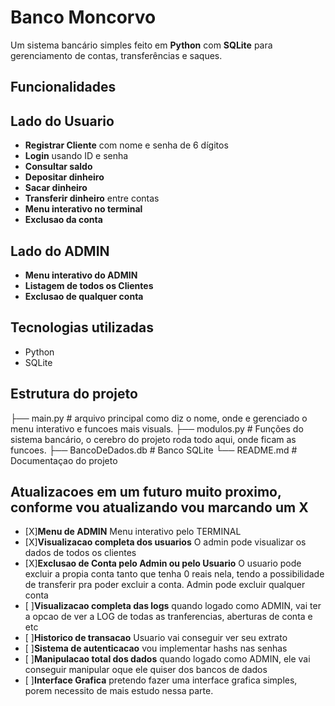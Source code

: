 # Banco Moncorvo 

Um sistema bancário simples feito em **Python** com **SQLite** para gerenciamento de contas, transferências e saques.

## Funcionalidades
## Lado do Usuario
- **Registrar Cliente** com nome e senha de 6 dígitos
- **Login** usando ID e senha
- **Consultar saldo**
- **Depositar dinheiro**
- **Sacar dinheiro**
- **Transferir dinheiro** entre contas
- **Menu interativo no terminal**
- **Exclusao da conta**

## Lado do ADMIN
- **Menu interativo do ADMIN**
- **Listagem de todos os Clientes**
- **Exclusao de qualquer conta**

## Tecnologias utilizadas
- Python
- SQLite

##  Estrutura do projeto
├── main.py # arquivo principal como diz o nome, onde e gerenciado o menu interativo e funcoes mais visuals.
├── modulos.py # Funções do sistema bancário, o cerebro do projeto roda todo aqui, onde ficam as funcoes.
├── BancoDeDados.db # Banco SQLite 
└── README.md # Documentaçao do projeto

## Atualizacoes em um futuro muito proximo, conforme vou atualizando vou marcando um X
- [X]**Menu de ADMIN** Menu interativo pelo TERMINAL 
- [X]**Visualizacao completa dos usuarios** O admin pode visualizar os dados de todos os clientes
- [X]**Exclusao de Conta pelo Admin ou pelo Usuario** O usuario pode excluir a propia conta tanto que tenha 0 reais nela, tendo a possibilidade de transferir pra poder excluir a conta. Admin pode excluir qualquer conta
- [ ]**Visualizacao completa das logs** quando logado como ADMIN, vai ter a opcao de ver a LOG de todas as tranferencias, aberturas de conta e etc
- [ ]**Historico de transacao** Usuario vai conseguir ver seu extrato
- [ ]**Sistema de autenticacao** vou implementar hashs nas senhas
- [ ]**Manipulacao total dos dados** quando logado como ADMIN, ele vai conseguir manipular oque ele quiser dos bancos de dados
- [ ]**Interface Grafica** pretendo fazer uma interface grafica simples, porem necessito de mais estudo nessa parte.

